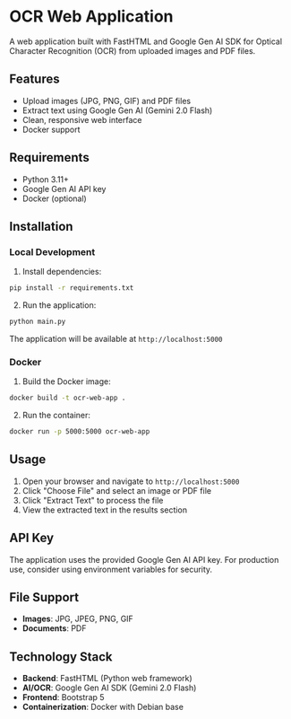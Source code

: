 # OCR Web Application

A web application built with FastHTML and Google Gen AI SDK for Optical Character Recognition (OCR) from uploaded images and PDF files.

## Features

- Upload images (JPG, PNG, GIF) and PDF files
- Extract text using Google Gen AI (Gemini 2.0 Flash)
- Clean, responsive web interface
- Docker support

## Requirements

- Python 3.11+
- Google Gen AI API key
- Docker (optional)

## Installation

### Local Development

1. Install dependencies:
```bash
pip install -r requirements.txt
```

2. Run the application:
```bash
python main.py
```

The application will be available at `http://localhost:5000`

### Docker

1. Build the Docker image:
```bash
docker build -t ocr-web-app .
```

2. Run the container:
```bash
docker run -p 5000:5000 ocr-web-app
```

## Usage

1. Open your browser and navigate to `http://localhost:5000`
2. Click "Choose File" and select an image or PDF file
3. Click "Extract Text" to process the file
4. View the extracted text in the results section

## API Key

The application uses the provided Google Gen AI API key. For production use, consider using environment variables for security.

## File Support

- **Images**: JPG, JPEG, PNG, GIF
- **Documents**: PDF

## Technology Stack

- **Backend**: FastHTML (Python web framework)
- **AI/OCR**: Google Gen AI SDK (Gemini 2.0 Flash)
- **Frontend**: Bootstrap 5
- **Containerization**: Docker with Debian base
